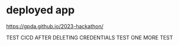 # deployed app

https://gpda.github.io/2023-hackathon/

TEST CICD AFTER DELETING CREDENTIALS TEST ONE MORE TEST